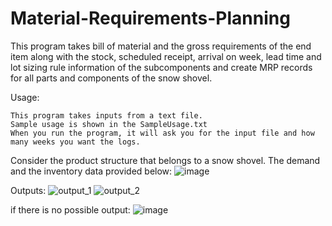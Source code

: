 # Material-Requirements-Planning
This program takes bill of material and the gross requirements of the end item along with the stock, scheduled receipt, arrival on week, lead time and lot sizing rule information of the subcomponents and create MRP records for all parts and components of the snow shovel. 

Usage:
```
This program takes inputs from a text file.
Sample usage is shown in the SampleUsage.txt
When you run the program, it will ask you for the input file and how many weeks you want the logs.
```

Consider the product structure that belongs to a snow shovel. The demand and the inventory data provided below:
![image](https://user-images.githubusercontent.com/53413144/158965634-10996354-6d39-4559-956c-bb28c44df827.png)

Outputs:
![output_1](https://user-images.githubusercontent.com/53413144/158966400-37de0e14-551f-45f9-be1b-d503cb38d531.png)
![output_2](https://user-images.githubusercontent.com/53413144/158966407-4b1adf4e-3e6a-43b1-836c-d7048edeb171.png)


if there is no possible output:
![image](https://user-images.githubusercontent.com/53413144/158966467-7b487d7f-7159-4f93-aaff-e622bf94b292.png)

